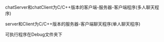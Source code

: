 chatServer和chatClient为C/C++版本的客户端-服务器-客户端程序(多人聊天程序)

server和Client为C/C++版本的服务器-客户端聊天程序(单人聊天程序)


可执行程序在Debug文件夹下
